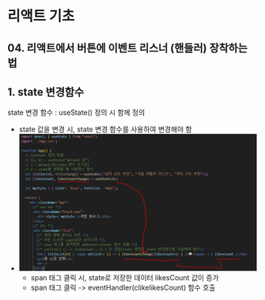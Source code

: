 # 리액트 기초
## 04. 리액트에서 버튼에 이벤트 리스너 (핸들러) 장착하는 법

## 1. state 변경함수
state 변경 함수 : useState() 정의 시 함께 정의
- state 값을 변경 시, state 변경 함수를 사용하여 변경해야 함
- ![Alt text](<images/04. 리액트에서 버튼에 이벤트 리스너 (핸들러) 장착하는 법/1 - state 변경 함수 사용.PNG>)
    - span 태그 클릭 시, state로 저장한 데이터 likesCount 값이 증가
    - span 태그 클릭 -> eventHandler(clikelikesCount) 함수 호출